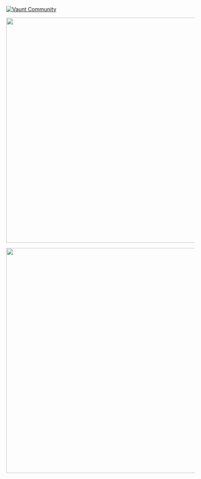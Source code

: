 [![Vaunt Community](https://api.vaunt.dev/v1/github/entities/jeff1010322/badges/community)](https://community.vaunt.dev/board/jeff1010322)

<p>
  <a href="https://vaunt.dev">
    <img src="https://api.vaunt.dev/v1/github/entities/jeff1010322/contributions?format=svg&private=true" width="600" />
  </a>
</p>

<p>
  <img decoding="async" loading="lazy" src="https://api.vaunt.dev/v1/github/entities/jeff1010322/achievements?format=svg&limit=3&raw=true" width="600" />
</p>
